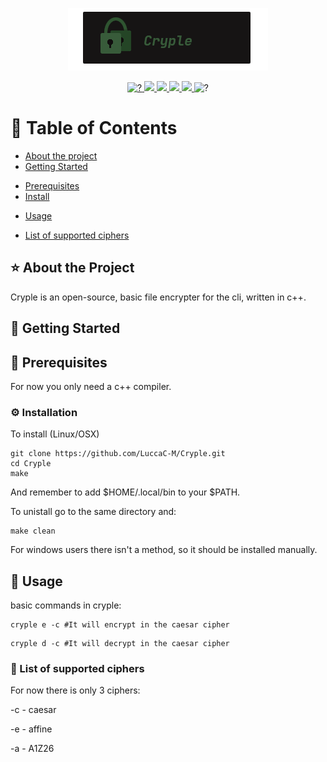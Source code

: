 <p align="center">
 <img src=https://raw.githubusercontent.com/LuccaC-M/LuccaC-M/master/img/Cryple.png alt="Banner"/>
</p>
<p align="center"> 
<a href="https://www.gnu.org/licenses/gpl-3.0.en.html" target="_blank" rel="noreferrer"> 
<img src="https://img.shields.io/badge/License-GPL3.0-AF2326?labelColor=C3272B&logo=gnu&style=for-the-badge" alt="?"/> 
</a> 
<a href="https://github.com/LuccaC-M/Cryple/graphs/contributors">
<img src="https://img.shields.io/github/contributors/LuccaC-M/Cryple.svg?color=5b5b5b&labelColor=444444&style=for-the-badge"/>
</a>
<a href="https://github.com/LuccaC-M/Cryple/stargazers">
 <img src="https://img.shields.io/github/stars/LuccaC-M/Cryple.svg?color=f1c232&labelColor=d7ac29&style=for-the-badge"/>
</a>
<a href="https://github.com/LuccaC-M/Cryple/network/members">
 <img src="https://img.shields.io/github/forks/LuccaC-M/Cryple.svg?color=52a92c&labelColor=38761d&style=for-the-badge"/>
</a>
<a href="https://github.com/LuccaC-M/Cryple/issues">
 <img src="https://img.shields.io/github/issues/LuccaC-M/Cryple.svg?color=e69138&labelColor=c77d2f&style=for-the-badge"/>
</a>
<a> 
<img src="https://img.shields.io/badge/Made%20With-C%2B%2B-00285A?labelColor=003371&logo=cplusplus&style=for-the-badge" alt="?" width="170" height="30"/> 
</a> 
</p>

# :book: Table of Contents

- [About the project](#star-about-the-project)
- [Getting Started](#gear-installation)
 + [Prerequisites](#pencil-prerequisites)
 + [Install](#gear-installation)
- [Usage](#eyes-usage)
 + [List of supported ciphers](#page_facing_up-list-of-supported-ciphers)
## :star: About the Project 

Cryple is an open-source, basic file encrypter for the cli, written in c++.

## :toolbox: Getting Started

## :pencil: Prerequisites

For now you only need a c++ compiler.

### :gear: Installation
To install (Linux/OSX)
```
git clone https://github.com/LuccaC-M/Cryple.git
cd Cryple
make
```
And remember to add $HOME/.local/bin to your $PATH.

To unistall go to the same directory and:
```
make clean
```
For windows users there isn't a method, so it should be installed manually.

## :eyes: Usage

basic commands in cryple:
```
cryple e -c #It will encrypt in the caesar cipher
```
```
cryple d -c #It will decrypt in the caesar cipher
```

### :page_facing_up: List of supported ciphers

For now there is only 3 ciphers:

-c - caesar

-e - affine

-a - A1Z26




